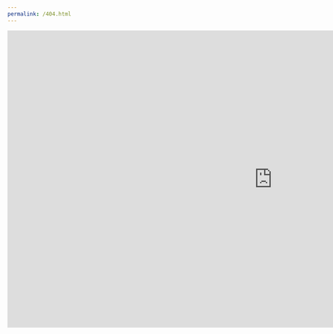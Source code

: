 ```yaml
---
permalink: /404.html
---
```

<iframe width="1190" height="669" src="https://www.youtube.com/embed/XPq3Y3MmnLU" title="YouTube video player" frameborder="0" allow="accelerometer; autoplay; clipboard-write; encrypted-media; gyroscope; picture-in-picture" allowfullscreen></iframe>
